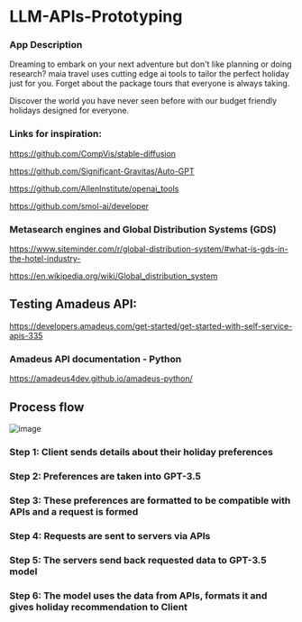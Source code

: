 # LLM-APIs-Prototyping

### App Description

Dreaming to embark on your next adventure but don't like planning or doing research? maia travel uses cutting edge ai tools to tailor the perfect holiday just for you. Forget about the package tours that everyone is always taking.

Discover the world you have never seen before with our budget friendly holidays designed for everyone.

### Links for inspiration:

https://github.com/CompVis/stable-diffusion

https://github.com/Significant-Gravitas/Auto-GPT

https://github.com/AllenInstitute/openai_tools

https://github.com/smol-ai/developer

### Metasearch engines and Global Distribution Systems (GDS)

https://www.siteminder.com/r/global-distribution-system/#what-is-gds-in-the-hotel-industry-

https://en.wikipedia.org/wiki/Global_distribution_system

## Testing Amadeus API:

https://developers.amadeus.com/get-started/get-started-with-self-service-apis-335

### Amadeus API documentation - Python

https://amadeus4dev.github.io/amadeus-python/

## Process flow

![image](https://github.com/ikharitonov/LLM-APIs-Prototyping/assets/68790682/dbcc2f7a-e3b2-49e0-9beb-a94893d235e4)

### Step 1: Client sends details about their holiday preferences
### Step 2: Preferences are taken into GPT-3.5
### Step 3: These preferences are formatted to be compatible with APIs and a request is formed
### Step 4: Requests are sent to servers via APIs
### Step 5: The servers send back requested data to GPT-3.5 model
### Step 6: The model uses the data from APIs, formats it and gives holiday recommendation to Client
